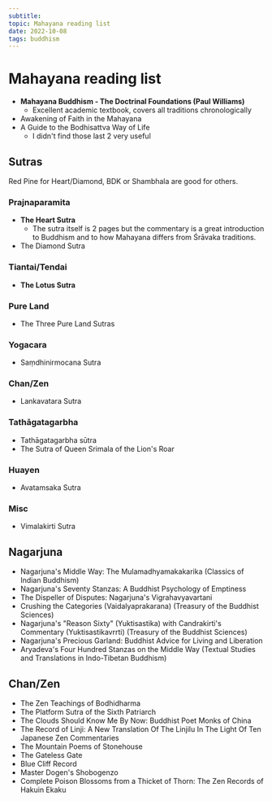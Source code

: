 ```yaml
---
subtitle:
topic: Mahayana reading list
date: 2022-10-08
tags: buddhism
---
```

# Mahayana reading list

- **Mahayana Buddhism - The Doctrinal Foundations (Paul Williams)**
  - Excellent academic textbook, covers all traditions chronologically
- Awakening of Faith in the Mahayana
- A Guide to the Bodhisattva Way of Life
  - I didn't find those last 2 very useful

## Sutras
Red Pine for Heart/Diamond, BDK or Shambhala are good for others.

### Prajnaparamita
- **The Heart Sutra**
  - The sutra itself is 2 pages but the commentary is a great introduction to Buddhism and to how Mahayana differs from Śrāvaka traditions.
- The Diamond Sutra

### Tiantai/Tendai
- **The Lotus Sutra**

### Pure Land
- The Three Pure Land Sutras

### Yogacara
- Saṃdhinirmocana Sutra

### Chan/Zen
- Lankavatara Sutra

### Tathāgatagarbha
- Tathāgatagarbha sūtra
- The Sutra of Queen Srimala of the Lion's Roar

### Huayen
- Avatamsaka Sutra

### Misc
- Vimalakirti Sutra

## Nagarjuna
- Nagarjuna's Middle Way: The Mulamadhyamakakarika (Classics of Indian Buddhism)
- Nagarjuna's Seventy Stanzas: A Buddhist Psychology of Emptiness
- The Dispeller of Disputes: Nagarjuna's Vigrahavyavartani
- Crushing the Categories (Vaidalyaprakarana) (Treasury of the Buddhist Sciences)
- Nagarjuna's "Reason Sixty" (Yuktisastika) with Candrakirti's Commentary (Yuktisastikavrrti) (Treasury of the Buddhist Sciences)
- Nagarjuna's Precious Garland: Buddhist Advice for Living and Liberation
- Aryadeva's Four Hundred Stanzas on the Middle Way (Textual Studies and Translations in Indo-Tibetan Buddhism)

## Chan/Zen
- The Zen Teachings of Bodhidharma
- The Platform Sutra of the Sixth Patriarch
- The Clouds Should Know Me By Now: Buddhist Poet Monks of China
- The Record of Linji: A New Translation Of The Linjilu In The Light Of Ten Japanese Zen Commentaries
- The Mountain Poems of Stonehouse
- The Gateless Gate
- Blue Cliff Record
- Master Dogen's Shobogenzo
- Complete Poison Blossoms from a Thicket of Thorn: The Zen Records of Hakuin Ekaku
